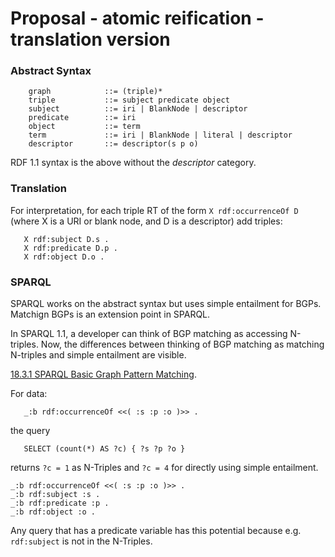 # Proposal - atomic reification - translation version

### Abstract Syntax
```
    graph            ::= (triple)* 
    triple           ::= subject predicate object 
    subject          ::= iri | BlankNode | descriptor 
    predicate        ::= iri 
    object           ::= term 
    term             ::= iri | BlankNode | literal | descriptor 
    descriptor       ::= descriptor(s p o)
```

RDF 1.1 syntax is the above without the _descriptor_ category.

### Translation

For interpretation, for each triple RT of the form `X rdf:occurrenceOf D` (where X is a URI or blank node, and D is a descriptor) add triples:

```
   X rdf:subject D.s .
   X rdf:predicate D.p .
   X rdf:object D.o .
```

### SPARQL

SPARQL works on the abstract syntax but uses simple entailment for BGPs. Matchign BGPs is an extension point in SPARQL.

In SPARQL 1.1, a developer can think of BGP matching as accessing N-triples. Now, the differences between thinking of BGP matching as matching N-triples and simple entailment are visible.

[18.3.1 SPARQL Basic Graph Pattern Matching](https://www.w3.org/TR/sparql12-query/#BGPsparql).

For data:
```
   _:b rdf:occurrenceOf <<( :s :p :o )>> .
```
the query
```
   SELECT (count(*) AS ?c) { ?s ?p ?o }
```
returns `?c = 1` as N-Triples and `?c = 4` for directly using simple entailment.

```
_:b rdf:occurrenceOf <<( :s :p :o )>> .
_:b rdf:subject :s .
_:b rdf:predicate :p .
_:b rdf:object :o .
```

Any query that has a predicate variable has this potential because e.g. `rdf:subject` is not in the N-Triples.
